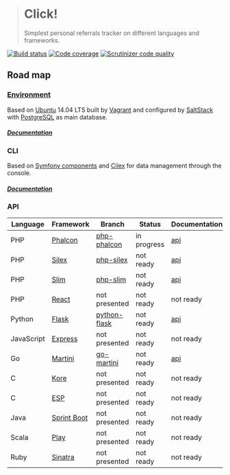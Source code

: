 > # Click!
>
> Simplest personal referrals tracker on different languages and frameworks.

[![Build status](https://scrutinizer-ci.com/g/octolab/Click/badges/build.png?b=cli)](https://scrutinizer-ci.com/g/octolab/Click/build-status/cli)
[![Code coverage](https://scrutinizer-ci.com/g/octolab/Click/badges/coverage.png?b=cli)](https://scrutinizer-ci.com/g/octolab/Click/?branch=cli)
[![Scrutinizer code quality](https://scrutinizer-ci.com/g/octolab/Click/badges/quality-score.png?b=cli)](https://scrutinizer-ci.com/g/octolab/Click/?branch=cli)

## Road map

### [Environment](../../tree/environment)

Based on [Ubuntu](http://www.ubuntu.com/) 14.04 LTS built by [Vagrant](https://www.vagrantup.com/)
and configured by [SaltStack](http://saltstack.com/) with [PostgreSQL](http://www.postgresql.org/) as main database.

##### [Documentation](../../tree/environment/docs)

### CLI

Based on [Symfony components](http://symfony.com/components) and [Cilex](https://github.com/Cilex/Cilex) for data
management through the console.

##### [Documentation](docs)

### API

| Language   | Framework                                                     | Branch                                  | Status      | Documentation                       |
| ---------- | ------------------------------------------------------------- | --------------------------------------- | ----------- | ----------------------------------- |
| PHP        | [Phalcon](https://github.com/phalcon/cphalcon)                | [php-phalcon](../../tree/php-phalcon)   | in progress | [api](../../tree/php-phalcon/docs)  |
| PHP        | [Silex](https://github.com/silexphp/Silex)                    | [php-silex](../../tree/php-silex)       | not ready   | [api](../../tree/php-silex/docs)    |
| PHP        | [Slim](https://github.com/slimphp/Slim)                       | [php-slim](../../tree/php-slim)         | not ready   | [api](../../tree/php-slim/docs)     |
| PHP        | [React](https://github.com/reactphp/react)                    | not presented                           | not ready   | not ready                           |
| Python     | [Flask](https://github.com/mitsuhiko/flask)                   | [python-flask](../../tree/python-flask) | not ready   | [api](../../tree/python-flask/docs) |
| JavaScript | [Express](https://github.com/strongloop/express)              | not presented                           | not ready   | not ready                           |
| Go         | [Martini](https://github.com/go-martini/martini)              | [go-martini](../../tree/go-martini)     | not ready   | [api](../../tree/go-martini/docs)   |
| C          | [Kore](https://github.com/jorisvink/kore)                     | not presented                           | not ready   | not ready                           |
| C          | [ESP](https://github.com/embedthis/esp)                       | not presented                           | not ready   | not ready                           |
| Java       | [Sprint Boot](https://github.com/spring-projects/spring-boot) | not presented                           | not ready   | not ready                           |
| Scala      | [Play](https://github.com/playframework/playframework)        | not presented                           | not ready   | not ready                           |
| Ruby       | [Sinatra](https://github.com/sinatra/sinatra)                 | not presented                           | not ready   | not ready                           |
